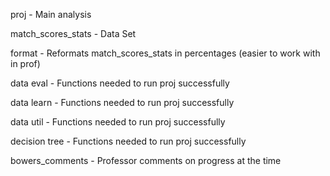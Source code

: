 proj - Main analysis

match_scores_stats - Data Set

format - Reformats match_scores_stats in percentages (easier to work with in prof)

data eval - Functions needed to run proj successfully

data learn - Functions needed to run proj successfully

data util - Functions needed to run proj successfully

decision tree - Functions needed to run proj successfully

bowers_comments - Professor comments on progress at the time
